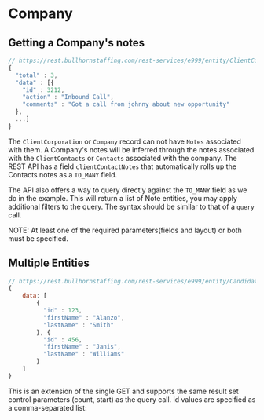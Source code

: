 # Company

## Getting a Company's notes

``` javascript
// https://rest.bullhornstaffing.com/rest-services/e999/entity/ClientCorporation/5059165/clientContactNotes?fields=id,action,comments
{
  "total" : 3,
  "data" : [{
    "id" : 3212,
    "action" : "Inbound Call",
    "comments" : "Got a call from johnny about new opportunity"
  },
  ...]
}
```

The `ClientCorporation` or `Company` record can not have `Notes` associated with them.  A Company's notes will be inferred through the notes associated with the `ClientContacts` or `Contacts` associated with the company.  The REST API has a field `clientContactNotes` that automatically rolls up the Contacts notes as a `TO_MANY` field.

The API also offers a way to query directly against the `TO_MANY` field as we do in the example.  This will return a list of Note entities, you may apply additional filters to the query.  The syntax should be similar to that of a `query` call.

NOTE: At least one of the required parameters(fields and layout) or both must be specified.

## Multiple Entities

``` javascript
// https://rest.bullhornstaffing.com/rest-services/e999/entity/Candidate/123,456?fields=id,firstName,lastName
{
    data: [
        {
          "id" : 123,
          "firstName" : "Alanzo",
          "lastName" : "Smith"
        }, {
          "id" : 456,
          "firstName" : "Janis",
          "lastName" : "Williams"
        }
    ]
}
```

This is an extension of the single GET and supports the same result set control parameters (count, start) as the query call. id values are specified as a comma-separated list:
